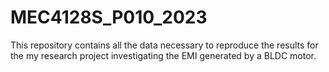 # MEC4128S_P010_2023
This repository contains all the data necessary to reproduce the results for the my research project investigating the EMI generated by a BLDC motor.
